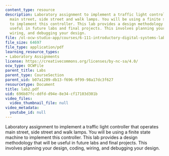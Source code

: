 ```yaml
---
content_type: resource
description: Laboratory assignment to implement a traffic light controller that operates
  main street, side street and walk lamps. You will be using a finite state machine
  to implement this controller. This lab provides a design methodology that will be
  useful in future labs and final projects. This involves planning your design, coding,
  wiring, and debugging your design.
file: /ol-ocw-studio-app/courses/6-111-introductory-digital-systems-laboratory-spring-2006/696b87fcddfdd94e8e34cf17103d301b_lab2.pdf
file_size: 64697
file_type: application/pdf
learning_resource_types:
- Laboratory Assignments
license: https://creativecommons.org/licenses/by-nc-sa/4.0/
ocw_type: OCWFile
parent_title: Labs
parent_type: CourseSection
parent_uid: b07a1209-db13-f696-9f99-98a17dc3f627
resourcetype: Document
title: lab2.pdf
uid: 696b87fc-ddfd-d94e-8e34-cf17103d301b
video_files:
  video_thumbnail_file: null
video_metadata:
  youtube_id: null
---
```

Laboratory assignment to implement a traffic light controller that operates main street, side street and walk lamps. You will be using a finite state machine to implement this controller. This lab provides a design methodology that will be useful in future labs and final projects. This involves planning your design, coding, wiring, and debugging your design.